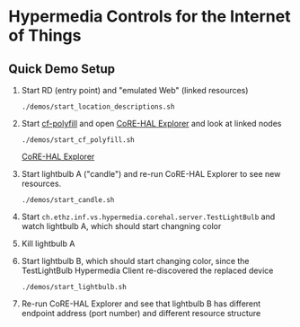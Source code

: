 # Hypermedia Controls for the Internet of Things

## Quick Demo Setup

1. Start RD (entry point) and "emulated Web" (linked resources)

       ./demos/start_location_descriptions.sh

2. Start [cf-polyfill](https://github.com/eclipse/californium.tools/tree/master/cf-polyfill) and open [CoRE-HAL Explorer](https://github.com/mkovatsc/core-hal-explorer) and look at linked nodes

       ./demos/start_cf_polyfill.sh

   [CoRE-HAL Explorer](http://mkovatsc.github.io/core-hal-explorer/)

3. Start lightbulb A ("candle") and re-run CoRE-HAL Explorer to see new resources.

       ./demos/start_candle.sh

4. Start `ch.ethz.inf.vs.hypermedia.corehal.server.TestLightBulb` and watch lightbulb A, which should start changning color
5. Kill lightbulb A
6. Start lightbulb B, which should start changing color, since the TestLightBulb Hypermedia Client re-discovered the replaced device

       ./demos/start_lightbulb.sh

7. Re-run CoRE-HAL Explorer and see that lightbulb B has different endpoint address (port number) and different resource structure
